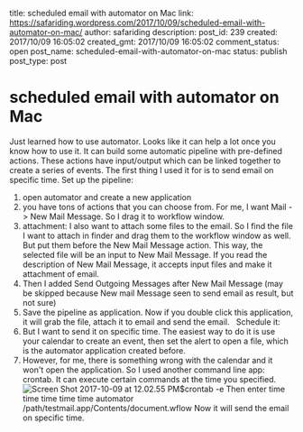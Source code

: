 title: scheduled email with automator on Mac
link: https://safariding.wordpress.com/2017/10/09/scheduled-email-with-automator-on-mac/
author: safariding
description: 
post_id: 239
created: 2017/10/09 16:05:02
created_gmt: 2017/10/09 16:05:02
comment_status: open
post_name: scheduled-email-with-automator-on-mac
status: publish
post_type: post

# scheduled email with automator on Mac

Just learned how to use automator. Looks like it can help a lot once you know how to use it. It can build some automatic pipeline with pre-defined actions. These actions have input/output which can be linked together to create a series of events. The first thing I used it for is to send email on specific time. Set up the pipeline: 

  1. open automator and create a new application
  2. you have tons of actions that you can choose from. For me, I want Mail -> New Mail Message. So I drag it to workflow window.
  3. attachment: I also want to attach some files to the email. So I find the file I want to attach in finder and drag them to the workflow window as well. But put them before the New Mail Message action. This way, the selected file will be an input to New Mail Message. If you read the description of New Mail Message, it accepts input files and make it attachment of email.
  4. Then I added Send Outgoing Messages after New Mail Message (may be skipped because New mail Message seen to send email as result, but not sure)
  5. Save the pipeline as application. Now if you double click this application, it will grab the file, attach it to email and send the email.
  Schedule it: 
  1. But I want to send it on specific time. The easiest way to do it is use your calendar to create an event, then set the alert to open a file, which is the automator application created before.
  2. However, for me, there is something wrong with the calendar and it won't open the application. So I used another command line app: crontab. It can execute certain commands at the time you specified.
![Screen Shot 2017-10-09 at 12.02.55 PM](https://safariding.files.wordpress.com/2017/10/screen-shot-2017-10-09-at-12-02-55-pm.png)$crontab -e Then enter time time time time time automator /path/testmail.app/Contents/document.wflow Now it will send the email on specific time.